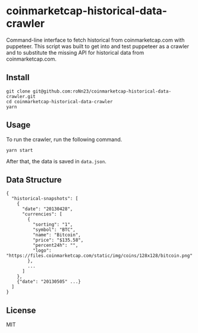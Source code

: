 # coinmarketcap-historical-data-crawler

Command-line interface to fetch historical from coinmarketcap.com with puppeteer.
This script was built to get into and test puppeteer as a crawler 
and to substitute the missing API for historical data from coinmarketcap.com.

## Install

```
git clone git@github.com:roNn23/coinmarketcap-historical-data-crawler.git
cd coinmarketcap-historical-data-crawler
yarn
```

## Usage
To run the crawler, run the following command.

```
yarn start
```

After that, the data is saved in `data.json`.

## Data Structure

```
{
  "historical-snapshots": [
    {
      "date": "20130428",
      "currencies": [
        {
          "sorting": "1",
          "symbol": "BTC",
          "name": "Bitcoin",
          "price": "$135.58",
          "percent24h": "",
          "logo": "https://files.coinmarketcap.com/static/img/coins/128x128/bitcoin.png"
        },
        ...
      ]
    },
    {"date": "20130505" ...}
  ]
}
```

## License

MIT
